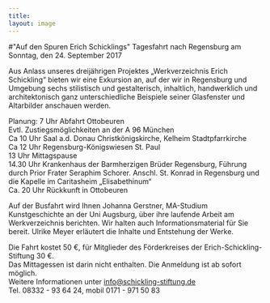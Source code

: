 ```yaml
---
title: 
layout: image
---
```


#"Auf den Spuren Erich Schicklings"
Tagesfahrt nach Regensburg am Sonntag, den 24. September 2017  

Aus Anlass unseres dreijährigen Projektes „Werkverzeichnis Erich Schickling“ bieten wir eine Exkursion an, auf der wir in Regensburg und Umgebung sechs stilistisch und gestalterisch, inhaltlich, handwerklich und architektonisch ganz unterschiedliche Beispiele seiner Glasfenster und Altarbilder anschauen werden. 

Planung:
7 Uhr Abfahrt Ottobeuren  
Evtl. Zustiegsmöglichkeiten an der A 96 München  
Ca 10 Uhr Saal a.d. Donau Christkönigskirche,
Kelheim Stadtpfarrkirche  
Ca 12 Uhr Regensburg-Königswiesen St. Paul  
13 Uhr Mittagspause  
14.30 Uhr Krankenhaus der Barmherzigen Brüder Regensburg, Führung durch Prior Frater Seraphim Schorer. Anschl. St. Konrad in Regensburg
und die Kapelle im Caritasheim „Elisabethinum“   
Ca. 20 Uhr Rückkunft in Ottobeuren

Auf der Busfahrt wird Ihnen Johanna Gerstner, MA-Studium Kunstgeschichte an der Uni Augsburg, über ihre laufende Arbeit am Werkverzeichnis berichten. Wir halten auch Informationsmaterial für Sie bereit. Ulrike Meyer erläutert die Inhalte und Entstehung der Werke. 

Die Fahrt kostet 50 €, für Mitglieder des Förderkreises der Erich-Schickling-Stiftung 30 €.   
Das Mittagessen ist darin nicht enthalten.
Die Anmeldung ist ab sofort möglich.   
Weitere Informationen unter info@schickling-stiftung.de   
Tel. 08332 - 93 64 24, mobil 0171 - 971 50 83
